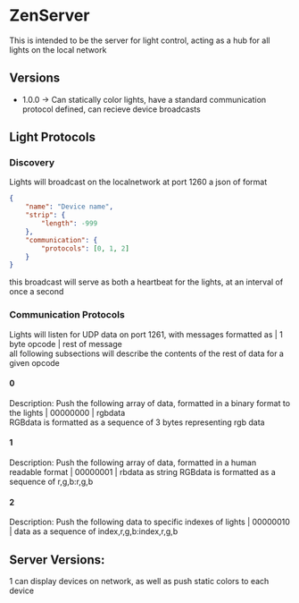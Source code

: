 # ZenServer

This is intended to be the server for light control, acting as a hub for all lights on the local network

## Versions
- 1.0.0 -> Can statically color lights, have a standard communication protocol defined, can recieve device broadcasts

## Light Protocols
### Discovery
Lights will broadcast on the localnetwork at port 1260 a json of format
```json
{
    "name": "Device name",
    "strip": {
        "length": -999
    },
    "communication": {
        "protocols": [0, 1, 2]
    }
}
```
this broadcast will serve as both a heartbeat for the lights, at an interval of once a second

### Communication Protocols
Lights will listen for UDP data on port 1261, with messages formatted as | 1 byte opcode | rest of message  
all following subsections will describe the contents of the rest of data for a given opcode
#### 0
Description: Push the following array of data, formatted in a binary format to the lights
| 00000000 | rgbdata  
RGBdata is formatted as a sequence of 3 bytes representing rgb data
#### 1
Description: Push the following array of data, formatted in a human readable format
| 00000001 | rbdata as string
RGBdata is formatted as a sequence of r,g,b:r,g,b
#### 2
Description: Push the following data to specific indexes of lights
| 00000010 | data as a sequence of index,r,g,b:index,r,g,b

## Server Versions:
1 can display devices on network, as well as push static colors to each device